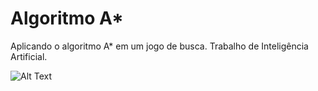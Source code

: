 # Algoritmo A*
Aplicando o algoritmo A* em um jogo de busca. Trabalho de Inteligência Artificial.

![Alt Text](https://i.imgur.com/5ZhjPA6.gif)
